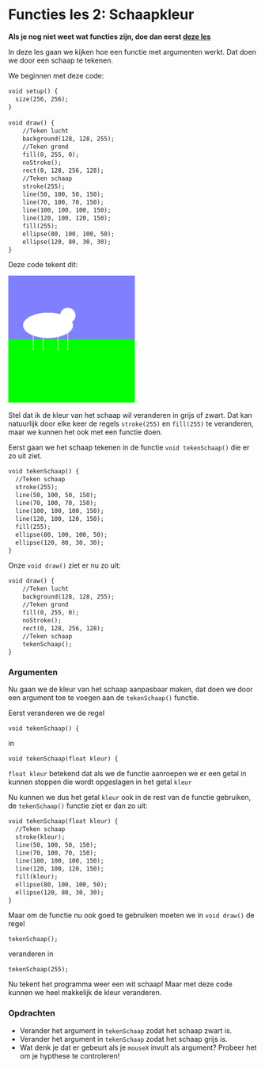 # Functies les 2: Schaapkleur

**Als je nog niet weet wat functies zijn, doe dan eerst [deze les](../FunctiesTekening/README.md)**

In deze les gaan we kijken hoe een functie met argumenten werkt. Dat doen we door een schaap te tekenen.

We beginnen met deze code:

```
void setup() {
  size(256, 256);
}

void draw() {
    //Teken lucht
    background(128, 128, 255);
    //Teken grond
    fill(0, 255, 0);
    noStroke();
    rect(0, 128, 256, 128);
    //Teken schaap
    stroke(255);
    line(50, 100, 50, 150);
    line(70, 100, 70, 150);
    line(100, 100, 100, 150);
    line(120, 100, 120, 150);
    fill(255);
    ellipse(80, 100, 100, 50);
    ellipse(120, 80, 30, 30);
}
```

Deze code tekent dit:

![Wit Schaap](witSchaap.png)

Stel dat ik de kleur van het schaap wil veranderen in grijs of zwart. Dat kan natuurlijk door elke keer de regels `stroke(255)` en `fill(255)` te veranderen, maar we kunnen het ook met een functie doen.

Eerst gaan we het schaap tekenen in de functie `void tekenSchaap()` die er zo uit ziet.

```
void tekenSchaap() {
  //Teken schaap
  stroke(255);
  line(50, 100, 50, 150);
  line(70, 100, 70, 150);
  line(100, 100, 100, 150);
  line(120, 100, 120, 150);
  fill(255);
  ellipse(80, 100, 100, 50);
  ellipse(120, 80, 30, 30);
}
```

Onze `void draw()` ziet er nu zo uit:
```
void draw() {
    //Teken lucht
    background(128, 128, 255);
    //Teken grond
    fill(0, 255, 0);
    noStroke();
    rect(0, 128, 256, 128);
    //Teken schaap
    tekenSchaap();
}
```

### Argumenten

Nu gaan we de kleur van het schaap aanpasbaar maken, dat doen we door een argument toe te voegen aan de `tekenSchaap()` functie.

Eerst veranderen we de regel
```
void tekenSchaap() {
```
in
```
void tekenSchaap(float kleur) {
```

`float kleur` betekend dat als we de functie aanroepen we er een getal in kunnen stoppen die wordt opgeslagen in het getal `kleur`

Nu kunnen we dus het getal `kleur` ook in de rest van de functie gebruiken, de `tekenSchaap()` functie ziet er dan zo uit:

```
void tekenSchaap(float kleur) {
  //Teken schaap
  stroke(kleur);
  line(50, 100, 50, 150);
  line(70, 100, 70, 150);
  line(100, 100, 100, 150);
  line(120, 100, 120, 150);
  fill(kleur);
  ellipse(80, 100, 100, 50);
  ellipse(120, 80, 30, 30);
}
```

Maar om de functie nu ook goed te gebruiken moeten we in `void draw()` de regel
```
tekenSchaap();
```
veranderen in
```
tekenSchaap(255);
```

Nu tekent het programma weer een wit schaap! Maar met deze code kunnen we heel makkelijk de kleur veranderen.

### Opdrachten
* Verander het argument in `tekenSchaap` zodat het schaap zwart is.
* Verander het argument in `tekenSchaap` zodat het schaap grijs is.
* Wat denk je dat er gebeurt als je `mouseX` invult als argument? Probeer het om je hypthese te controleren!
